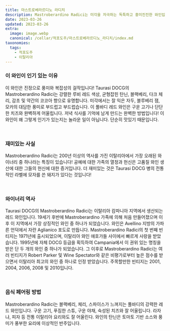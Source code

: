 ```yaml
---
title: 마스트로베라르디노 라디치
description: Mastroberardino Radici는 미각을 자극하는 독특하고 흥미진진한 와인입니다. 블랙베리, 자두, 다크 초콜렛의 강렬한 아로마가 있는 대담하고 풀 바디 레드입니다. 타바코, 가죽, 흙의 향이 복합성을 강조하며 균형잡힌 타닌과 함께 부드러운 피니쉬로 보완됩니다. 이 정교한 이탈리아 와인은 오크 배럴에서 12개월 동안 숙성되고 추가로 12개월 동안 병 숙성되어 독특한 풍미 프로필을 만듭니다. 타우라시 DOCG의 마스트로베라디노 라디치로 최고급 이탈리아 와인을 경험해보세요!
date: 2023-03-26
updated: 2023-03-26
extra:
  image: image.webp
  canonical: /cellar/적포도주/마스트로베라르디노_라디치/index.md
taxonomies:
  tags: 
    - 적포도주
    - 이탈리아
---
```


### 이 와인이 인기 있는 이유

이 와인은 진정으로 풍미와 복잡성의 걸작입니다! Taurasi DOCG의 Mastroberardino Radici는 강렬한 루비 레드 색상, 균형잡힌 탄닌, 블랙베리, 다크 체리, 감초 및 약간의 코코아 향으로 유명합니다. 미각에서는 잘 익은 자두, 블루베리 잼, 모카의 대담한 풍미로 부드럽고 부드럽습니다. 이 풀바디 레드 와인은 구운 고기나 단단한 치즈와 완벽하게 어울립니다. 저녁 식사를 기억에 남게 만드는 완벽한 방법입니다! 이 와인이 왜 그렇게 인기가 있는지는 놀라운 일이 아닙니다. 단순히 맛있기 때문입니다.

&nbsp;  

### 재미있는 사실

Mastroberardino Radici는 200년 이상의 역사를 가진 이탈리아에서 가장 오래된 와이너리 중 하나라는 특징이 있습니다! 공예에 대한 가족의 열정과 헌신은 고품질 와인 생산에 대한 그들의 헌신에 대한 증거입니다. 더 재미있는 것은 Taurasi DOCG 병의 전통적인 라벨에 모자를 쓴 돼지가 있다는 것입니다!

&nbsp;  

### 와이너리 역사

Taurasi DOCG의 Mastroberardino Radici는 이탈리아 캄파니아 지역에서 생산되는 레드 와인입니다. 19세기 후반에 Mastroberardino 가족에 의해 처음 만들어졌으며 이후 이 지역에서 가장 상징적인 와인 중 하나가 되었습니다. 와인은 Avellino 지방의 가파른 언덕에서 자란 Aglianico 포도로 만듭니다. Mastroberardino Radici의 첫 번째 빈티지는 1971년에 출시되었으며, 이탈리아 와인 애호가들 사이에서 빠르게 사랑을 받았습니다. 1995년에 자체 DOCG 등급을 획득하여 Campania에서 이 권위 있는 명칭을 받은 단 두 개의 와인 중 하나가 되었습니다. 그 이후로 Mastroberardino Radici는 여러 빈티지가 Robert Parker 및 Wine Spectator와 같은 비평가로부터 높은 점수를 받으면서 이탈리아 최고의 와인 중 하나로 인정 받았습니다. 주목할만한 빈티지는 2001, 2004, 2006, 2008 및 2010입니다.

&nbsp;  

### 음식 페어링 방법

Mastroberardino Radici는 블랙베리, 체리, 스파이스가 느껴지는 풀바디의 강력한 레드 와인입니다. 구운 고기, 푸짐한 스튜, 구운 야채, 숙성된 치즈와 잘 어울립니다. 라자냐, 피자 등 전통 이탈리아 요리와도 잘 어울린다. 와인의 탄닌은 토마토 기반 소스와 풍미가 풍부한 요리에 이상적인 반주입니다.

&nbsp;  
